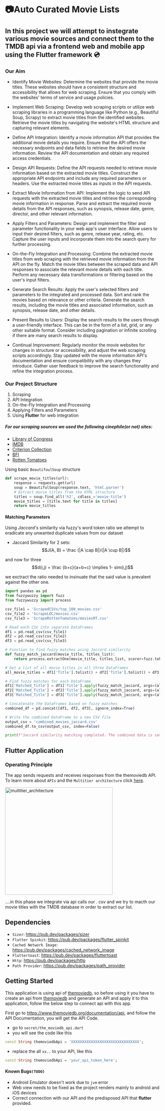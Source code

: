 # :camera:Auto Curated Movie Lists 
## In this project we will attempt to instegrate various movie sources and connect them to the **TMDB** api via a frontend web and mobile app using the **Flutter** framework :cd:

### Our Aim
- Identify Movie Websites: Determine the websites that provide the movie titles. These websites should have a consistent structure and accessibility that allows for web scraping. Ensure that you comply with the websites' terms of service and usage policies.
 
- Implement Web Scraping: Develop web scraping scripts or utilize web scraping libraries in a programming language like Python (e.g., Beautiful Soup, Scrapy) to extract movie titles from the identified websites. Retrieve the movie titles by navigating the website's HTML structure and capturing relevant elements.
 
- Define API Integration: Identify a movie information API that provides the additional movie details you require. Ensure that the API offers the necessary endpoints and data fields to retrieve the desired movie information. Review the API documentation and obtain any required access credentials.
 
- Design API Requests: Define the API requests needed to retrieve movie information based on the extracted movie titles. Construct the appropriate API endpoints and include any required parameters or headers. Use the extracted movie titles as inputs in the API requests.
 
- Extract Movie Information from API: Implement the logic to send API requests with the extracted movie titles and retrieve the corresponding movie information in response. Parse and extract the required movie details from the API responses, such as synopsis, release date, genre, director, and other relevant information.
 
- Apply Filters and Parameters: Design and implement the filter and parameter functionality in your web app's user interface. Allow users to input their desired filters, such as genre, release year, rating, etc. Capture the user inputs and incorporate them into the search query for further processing.
 
- On-the-Fly Integration and Processing: Combine the extracted movie titles from web scraping with the retrieved movie information from the API on the fly. Match the movie titles between the scraped data and API responses to associate the relevant movie details with each title. Perform any necessary data transformations or filtering based on the user's input filters.
 
- Generate Search Results: Apply the user's selected filters and parameters to the integrated and processed data. Sort and rank the movies based on relevance or other criteria. Generate the search results, including the movie titles and associated information, such as synopsis, release date, and other details.
 
- Present Results to Users: Display the search results to the users through a user-friendly interface. This can be in the form of a list, grid, or any other suitable format. Consider including pagination or infinite scrolling if there are many search results to display.
 
- Continual Improvement: Regularly monitor the movie websites for changes in structure or accessibility, and adjust the web scraping scripts accordingly. Stay updated with the movie information API's documentation and ensure compatibility with any changes they introduce. Gather user feedback to improve the search functionality and refine the integration process.

### Our Project Structure
1. Scraping
2. API Integration
3. On-the-Fly Integration and Processing
4. Applying Filters and Parameters
5. Using **Flutter** for web integration
   
##### For our scraping sources we used the following cinephile(or not) sites:
- [Library of Congress](https://www.loc.gov/)
- [IMDB](https://www.imdb.com/)
- [Criterion Collection](https://www.criterion.com/)
- [BFI](https://www.bfi.org.uk/)
- [Rotten Tomatoes](https://www.rottentomatoes.com/)    

Using basic `BeautifoulSoup` structure
```python
def scrape_movie_titles(url):
    response = requests.get(url)
    soup = BeautifulSoup(response.text, 'html.parser')
    # Extract movie titles from the HTML structure
    titles = soup.find_all('h2', cdlass_='movie-title')
    movie_titles = [title.text for title in titles]
    return movie_titles
```

#### Matching Parameters
Using *Jaccard's* similarity via fuzzy's word token ratio we attempt to eradicate any unwanted duplicate values from our dataset

- Jaccard Similarity for 2 sets:
  $$J(A, B) = \frac {|A \cap B|}{|A \cup B|}$$

and now for three
$$d(i,j) = \frac {b+c}{a+b+c} \implies 1- sim(i,j)$$

we exctract the ratio needed to insinuate that the said value is prevalent against the other one.

```python
import pandas as pd
from fuzzywuzzy import fuzz
from fuzzywuzzy import process

csv_file1 = 'ScrapedCSVs/top_100_movies.csv'
csv_file2 = 'ScrapeLOC/movies.csv'
csv_file3 = 'ScrapeRottenTomatoes/moviesRT.csv'

# Read each CSV into separate DataFrames
df1 = pd.read_csv(csv_file1)
df2 = pd.read_csv(csv_file2)
df3 = pd.read_csv(csv_file3)

# Function to find fuzzy matches using Jaccard similarity
def fuzzy_match_jaccard(movie_title, titles_list):
    return process.extractOne(movie_title, titles_list, scorer=fuzz.token_sort_ratio)[0]

# Get a list of all movie titles in all three DataFrames
all_movie_titles = df1['Title'].tolist() + df2['Title'].tolist() + df3['Title'].tolist()

# Find fuzzy matches for each DataFrame
df1['Matched_Title'] = df1['Title'].apply(fuzzy_match_jaccard, args=(all_movie_titles,))
df2['Matched_Title'] = df2['Title'].apply(fuzzy_match_jaccard, args=(all_movie_titles,))
df3['Matched_Title'] = df3['Title'].apply(fuzzy_match_jaccard, args=(all_movie_titles,))

# Concatenate the DataFrames based on fuzzy matches
combined_df = pd.concat([df1, df2, df3], ignore_index=True)

# Write the combined DataFrame to a new CSV file
output_csv = 'combined_movies_jaccard.csv'
combined_df.to_csv(output_csv, index=False)

print(f"Jaccard similarity matching completed. The combined data is saved to {output_csv}.")
```

## Flutter Application

### Operating Principle

 The app sends requests and receives responses from the themoviedb API. <br> To learn more about `APIs` and the `Multitier architecture` click <a target="_blank" href="https://en.wikipedia.org/wiki/Multitier_architecture#Web_development_usage">here</a>.
 
<a target="_blank" href="https://volansys.com/wp-content/uploads/2019/07/VOLANSYS_Tiers-of-Architecture-new.jpg"> <img width="350" alt="multitier_architecture" src="https://user-images.githubusercontent.com/61885011/132905821-d68d4792-3f8f-4660-a648-968f353dcb1c.jpg"> </a>

....in this phase we integrate via api calls our .  csv and we try to macth our movie titles with the TMDB database in order to extract our list.

## Dependencies
- `Sizer`: <a target="_blank" href="https://pub.dev/packages/sizer">https://pub.dev/packages/sizer</a>
- `Flutter Spinkit`: <a target="_blank" href="https://pub.dev/packages/flutter_spinkit">https://pub.dev/packages/flutter_spinkit</a>
- `Cached Network Image`: <a target="_blank" href="https://pub.dev/packages/cached_network_image">https://pub.dev/packages/cached_network_image</a>
- `Fluttertoast`: <a target="_blank" href="https://pub.dev/packages/fluttertoast">https://pub.dev/packages/fluttertoast</a>
- `Http`: <a target="_blank" href="https://pub.dev/packages/http">https://pub.dev/packages/http</a>
- `Path Provider`: <a target="_blank" href="https://pub.dev/packages/path_provider">https://pub.dev/packages/path_provider</a>
 
## Getting Started
This application is using api of <a target="_blank" href="https://www.themoviedb.org/">themoviedb</a>, so before using it you have to create an api from <a  target="_blank" href="https://www.themoviedb.org/">themoviedb</a> and generate an API and apply it to this application, follow the below step to connect api with this app.

First go to <a target="_blank" href="https://www.themoviedb.org/documentation/api">https://www.themoviedb.org/documentation/api</a>, and follow the API Documentation, you will get the API Code.

- go to `secret/the_moviedb_api.dart`
- you will see the code like this

```dart
const String themoviedbApi = 'XXXXXXXXXXXXXXXXXXXXXXXXXXXXXXX';
```
- replace the all `xx..` to your API, like this

```dart
const String themoviedbApi = 'your_api_token_here';
```



#### Known Bugs`(TODO)`
- Android Emulator doesn't work due to `jvm` error
- Web view needs to be fixed as the project renders mainly to android and iOS devices
- Correct connection with our API and the predisposed API that **flutter** provided.

